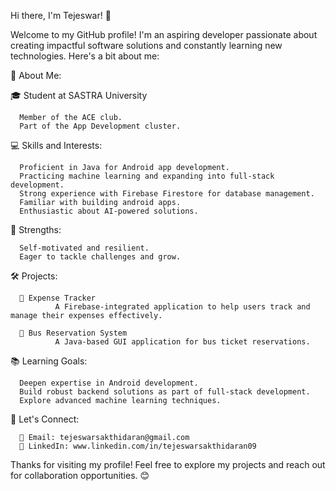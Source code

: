 Hi there, I'm Tejeswar! 👋

Welcome to my GitHub profile! I'm an aspiring developer passionate about creating impactful software solutions and constantly learning new technologies. Here's a bit about me:

🚀 About Me:

🎓 Student at SASTRA University

      Member of the ACE club.
      Part of the App Development cluster.

💻 Skills and Interests:

      Proficient in Java for Android app development.
      Practicing machine learning and expanding into full-stack development.
      Strong experience with Firebase Firestore for database management.
      Familiar with building android apps.
      Enthusiastic about AI-powered solutions.

🌟 Strengths:

      Self-motivated and resilient.
      Eager to tackle challenges and grow.

🛠️ Projects:

      🔗 Expense Tracker
              A Firebase-integrated application to help users track and manage their expenses effectively.
  
      🔗 Bus Reservation System
              A Java-based GUI application for bus ticket reservations.

📚 Learning Goals:

      Deepen expertise in Android development.
      Build robust backend solutions as part of full-stack development.
      Explore advanced machine learning techniques.

💬 Let's Connect:

      📧 Email: tejeswarsakthidaran@gmail.com
      💼 LinkedIn: www.linkedin.com/in/tejeswarsakthidaran09

Thanks for visiting my profile! Feel free to explore my projects and reach out for collaboration opportunities. 😊
